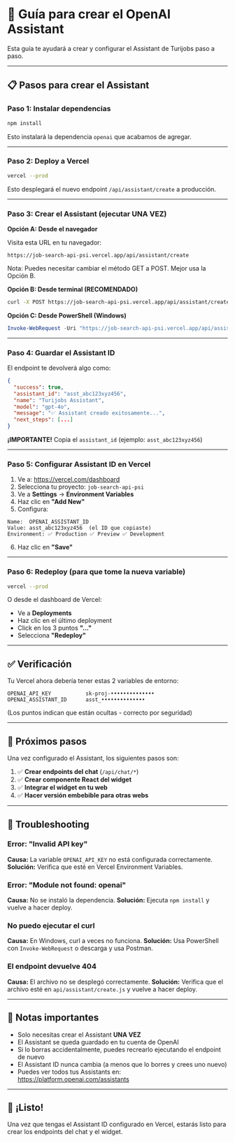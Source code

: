 # 🤖 Guía para crear el OpenAI Assistant

Esta guía te ayudará a crear y configurar el Assistant de Turijobs paso a paso.

---

## 📋 Pasos para crear el Assistant

### Paso 1: Instalar dependencias

```bash
npm install
```

Esto instalará la dependencia `openai` que acabamos de agregar.

---

### Paso 2: Deploy a Vercel

```bash
vercel --prod
```

Esto desplegará el nuevo endpoint `/api/assistant/create` a producción.

---

### Paso 3: Crear el Assistant (ejecutar UNA VEZ)

**Opción A: Desde el navegador**

Visita esta URL en tu navegador:
```
https://job-search-api-psi.vercel.app/api/assistant/create
```

Nota: Puedes necesitar cambiar el método GET a POST. Mejor usa la Opción B.

**Opción B: Desde terminal (RECOMENDADO)**

```bash
curl -X POST https://job-search-api-psi.vercel.app/api/assistant/create
```

**Opción C: Desde PowerShell (Windows)**

```powershell
Invoke-WebRequest -Uri "https://job-search-api-psi.vercel.app/api/assistant/create" -Method POST
```

---

### Paso 4: Guardar el Assistant ID

El endpoint te devolverá algo como:

```json
{
  "success": true,
  "assistant_id": "asst_abc123xyz456",
  "name": "Turijobs Assistant",
  "model": "gpt-4o",
  "message": "✅ Assistant creado exitosamente...",
  "next_steps": [...]
}
```

**¡IMPORTANTE!** Copia el `assistant_id` (ejemplo: `asst_abc123xyz456`)

---

### Paso 5: Configurar Assistant ID en Vercel

1. Ve a: https://vercel.com/dashboard
2. Selecciona tu proyecto: `job-search-api-psi`
3. Ve a **Settings** → **Environment Variables**
4. Haz clic en **"Add New"**
5. Configura:

```
Name:  OPENAI_ASSISTANT_ID
Value: asst_abc123xyz456  (el ID que copiaste)
Environment: ✅ Production ✅ Preview ✅ Development
```

6. Haz clic en **"Save"**

---

### Paso 6: Redeploy (para que tome la nueva variable)

```bash
vercel --prod
```

O desde el dashboard de Vercel:
- Ve a **Deployments**
- Haz clic en el último deployment
- Click en los 3 puntos **"..."**
- Selecciona **"Redeploy"**

---

## ✅ Verificación

Tu Vercel ahora debería tener estas 2 variables de entorno:

```
OPENAI_API_KEY           sk-proj-••••••••••••••
OPENAI_ASSISTANT_ID      asst_••••••••••••••
```

(Los puntos indican que están ocultas - correcto por seguridad)

---

## 🎯 Próximos pasos

Una vez configurado el Assistant, los siguientes pasos son:

1. ✅ **Crear endpoints del chat** (`/api/chat/*`)
2. ✅ **Crear componente React del widget**
3. ✅ **Integrar el widget en tu web**
4. ✅ **Hacer versión embebible para otras webs**

---

## 🐛 Troubleshooting

### Error: "Invalid API key"
**Causa:** La variable `OPENAI_API_KEY` no está configurada correctamente.
**Solución:** Verifica que esté en Vercel Environment Variables.

### Error: "Module not found: openai"
**Causa:** No se instaló la dependencia.
**Solución:** Ejecuta `npm install` y vuelve a hacer deploy.

### No puedo ejecutar el curl
**Causa:** En Windows, curl a veces no funciona.
**Solución:** Usa PowerShell con `Invoke-WebRequest` o descarga y usa Postman.

### El endpoint devuelve 404
**Causa:** El archivo no se desplegó correctamente.
**Solución:** Verifica que el archivo esté en `api/assistant/create.js` y vuelve a hacer deploy.

---

## 📝 Notas importantes

- Solo necesitas crear el Assistant **UNA VEZ**
- El Assistant se queda guardado en tu cuenta de OpenAI
- Si lo borras accidentalmente, puedes recrearlo ejecutando el endpoint de nuevo
- El Assistant ID nunca cambia (a menos que lo borres y crees uno nuevo)
- Puedes ver todos tus Assistants en: https://platform.openai.com/assistants

---

## 🎉 ¡Listo!

Una vez que tengas el Assistant ID configurado en Vercel, estarás listo para crear los endpoints del chat y el widget.


